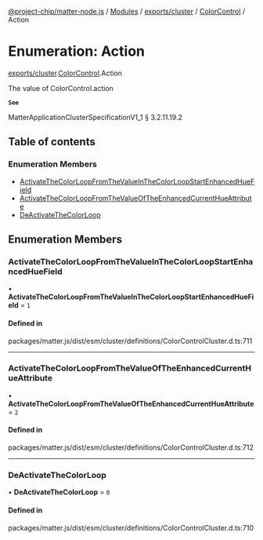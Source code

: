 [@project-chip/matter-node.js](../README.md) / [Modules](../modules.md) / [exports/cluster](../modules/exports_cluster.md) / [ColorControl](../modules/exports_cluster.ColorControl.md) / Action

# Enumeration: Action

[exports/cluster](../modules/exports_cluster.md).[ColorControl](../modules/exports_cluster.ColorControl.md).Action

The value of ColorControl.action

**`See`**

MatterApplicationClusterSpecificationV1_1 § 3.2.11.19.2

## Table of contents

### Enumeration Members

- [ActivateTheColorLoopFromTheValueInTheColorLoopStartEnhancedHueField](exports_cluster.ColorControl.Action.md#activatethecolorloopfromthevalueinthecolorloopstartenhancedhuefield)
- [ActivateTheColorLoopFromTheValueOfTheEnhancedCurrentHueAttribute](exports_cluster.ColorControl.Action.md#activatethecolorloopfromthevalueoftheenhancedcurrenthueattribute)
- [DeActivateTheColorLoop](exports_cluster.ColorControl.Action.md#deactivatethecolorloop)

## Enumeration Members

### ActivateTheColorLoopFromTheValueInTheColorLoopStartEnhancedHueField

• **ActivateTheColorLoopFromTheValueInTheColorLoopStartEnhancedHueField** = ``1``

#### Defined in

packages/matter.js/dist/esm/cluster/definitions/ColorControlCluster.d.ts:711

___

### ActivateTheColorLoopFromTheValueOfTheEnhancedCurrentHueAttribute

• **ActivateTheColorLoopFromTheValueOfTheEnhancedCurrentHueAttribute** = ``2``

#### Defined in

packages/matter.js/dist/esm/cluster/definitions/ColorControlCluster.d.ts:712

___

### DeActivateTheColorLoop

• **DeActivateTheColorLoop** = ``0``

#### Defined in

packages/matter.js/dist/esm/cluster/definitions/ColorControlCluster.d.ts:710
